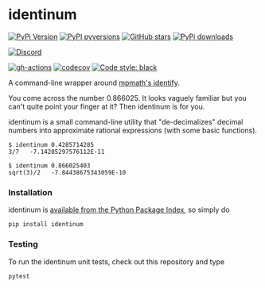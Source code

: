 # identinum

[![PyPi Version](https://img.shields.io/pypi/v/identinum.svg?style=flat-square)](https://pypi.org/project/identinum)
[![PyPI pyversions](https://img.shields.io/pypi/pyversions/identinum.svg?style=flat-square)](https://pypi.org/pypi/identinum/)
[![GitHub stars](https://img.shields.io/github/stars/nschloe/identinum.svg?style=flat-square&logo=github&label=Stars&logoColor=white)](https://github.com/nschloe/identinum)
[![PyPi downloads](https://img.shields.io/pypi/dm/identinum.svg?style=flat-square)](https://pypistats.org/packages/identinum)

[![Discord](https://img.shields.io/static/v1?logo=discord&label=chat&message=on%20discord&color=7289da&style=flat-square)](https://discord.gg/Z6DMsJh4Hr)

[![gh-actions](https://img.shields.io/github/workflow/status/nschloe/identinum/ci?style=flat-square)](https://github.com/nschloe/identinum/actions?query=workflow%3Aci)
[![codecov](https://img.shields.io/codecov/c/github/nschloe/identinum.svg?style=flat-square)](https://codecov.io/gh/nschloe/identinum)
[![Code style: black](https://img.shields.io/badge/code%20style-black-000000.svg?style=flat-square)](https://github.com/psf/black)

A command-line wrapper around [mpmath's
identify](http://docs.sympy.org/0.7.1/modules/mpmath/identification.html#identify).

You come across the number 0.866025. It looks vaguely familiar but you can't quite point
your finger at it? Then identinum is for you.

identinum is a small command-line utility that "de-decimalizes" decimal numbers into
approximate rational expressions (with some basic functions).
```
$ identinum 0.4285714285
3/7   -7.14285297576112E-11
```
```
$ identinum 0.866025403
sqrt(3)/2   -7.84438675343059E-10
```

### Installation

identinum is [available from the Python Package
Index](https://pypi.org/project/identinum/), so simply do
```
pip install identinum
```

### Testing

To run the identinum unit tests, check out this repository and type
```
pytest
```
